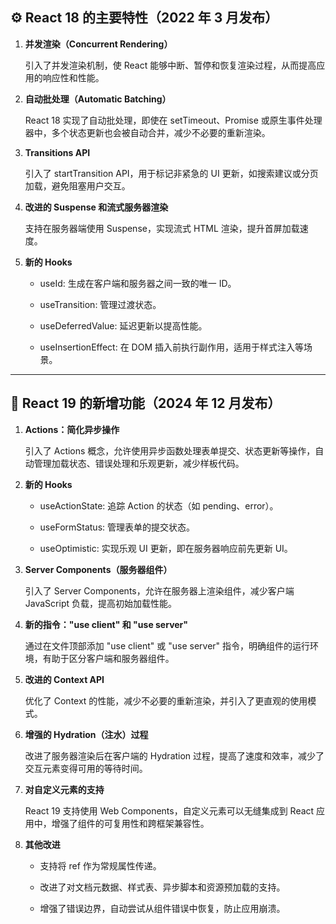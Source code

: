 ## **⚙️ React 18 的主要特性（2022 年 3 月发布）**

1. **并发渲染（Concurrent Rendering）**
    
    引入了并发渲染机制，使 React 能够中断、暂停和恢复渲染过程，从而提高应用的响应性和性能。
    
2. **自动批处理（Automatic Batching）**
    
    React 18 实现了自动批处理，即使在 setTimeout、Promise 或原生事件处理器中，多个状态更新也会被自动合并，减少不必要的重新渲染。
    
3. **Transitions API**
    
    引入了 startTransition API，用于标记非紧急的 UI 更新，如搜索建议或分页加载，避免阻塞用户交互。
    
4. **改进的 Suspense 和流式服务器渲染**
    
    支持在服务器端使用 Suspense，实现流式 HTML 渲染，提升首屏加载速度。
    
5. **新的 Hooks**
    
    - useId: 生成在客户端和服务器之间一致的唯一 ID。
        
    - useTransition: 管理过渡状态。
        
    - useDeferredValue: 延迟更新以提高性能。
        
    - useInsertionEffect: 在 DOM 插入前执行副作用，适用于样式注入等场景。
        
    

---

## **🚀 React 19 的新增功能（2024 年 12 月发布）**

1. **Actions：简化异步操作**
    
    引入了 Actions 概念，允许使用异步函数处理表单提交、状态更新等操作，自动管理加载状态、错误处理和乐观更新，减少样板代码。
    
2. **新的 Hooks**
    
    - useActionState: 追踪 Action 的状态（如 pending、error）。
        
    - useFormStatus: 管理表单的提交状态。
        
    - useOptimistic: 实现乐观 UI 更新，即在服务器响应前先更新 UI。 
        
    
3. **Server Components（服务器组件）**
    
    引入了 Server Components，允许在服务器上渲染组件，减少客户端 JavaScript 负载，提高初始加载性能。
    
4. **新的指令："use client" 和 "use server"**
    
    通过在文件顶部添加 "use client" 或 "use server" 指令，明确组件的运行环境，有助于区分客户端和服务器组件。
    
5. **改进的 Context API**
    
    优化了 Context 的性能，减少不必要的重新渲染，并引入了更直观的使用模式。
    
6. **增强的 Hydration（注水）过程**
    
    改进了服务器渲染后在客户端的 Hydration 过程，提高了速度和效率，减少了交互元素变得可用的等待时间。
    
7. **对自定义元素的支持**
    
    React 19 支持使用 Web Components，自定义元素可以无缝集成到 React 应用中，增强了组件的可复用性和跨框架兼容性。
    
8. **其他改进**
    
    - 支持将 ref 作为常规属性传递。
        
    - 改进了对文档元数据、样式表、异步脚本和资源预加载的支持。
        
    - 增强了错误边界，自动尝试从组件错误中恢复，防止应用崩溃。